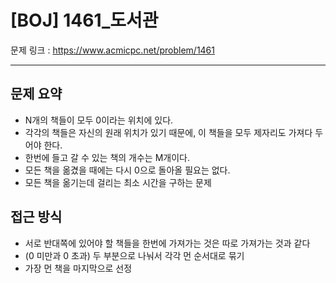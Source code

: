 # [BOJ] 1461_도서관

문제 링크 : https://www.acmicpc.net/problem/1461

-------------------
## 문제 요약
  - N개의 책들이 모두 0이라는 위치에 있다.
  - 각각의 책들은 자신의 원래 위치가 있기 때문에, 이 책들을 모두 제자리도 가져다 두어야 한다.
  - 한번에 들고 갈 수 있는 책의 개수는 M개이다.
  - 모든 책을 옮겼을 때에는 다시 0으로 돌아올 필요는 없다.
  - 모든 책을 옮기는데 걸리는 최소 시간을 구하는 문제

## 접근 방식
  - 서로 반대쪽에 있어야 할 책들을 한번에 가져가는 것은 따로 가져가는 것과 같다
  - (0 미만과 0 초과) 두 부분으로 나눠서 각각 먼 순서대로 묶기
  - 가장 먼 책을 마지막으로 선정
